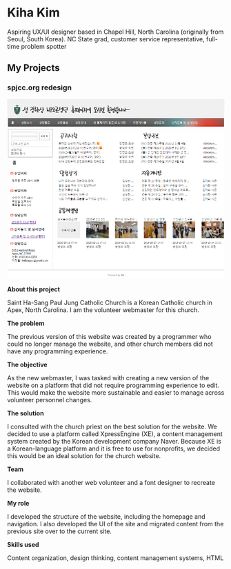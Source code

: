 # Kiha Kim

Aspiring UX/UI designer based in Chapel Hill, North Carolina (originally from Seoul, South Korea).
NC State grad, customer service representative, full-time problem spotter

## My Projects

### spjcc.org redesign

<p align="center">
  <img src="images/spjcc.png" alt="spjcc.org homepage">
</p>

**About this project**

Saint Ha-Sang Paul Jung Catholic Church is a Korean Catholic church in Apex, North Carolina. I am the volunteer webmaster for this church.

**The problem**

The previous version of this website was created by a programmer who could no longer manage the website, and other church members did not have any programming experience. 

**The objective**

As the new webmaster, I was tasked with creating a new version of the website on a platform that did not require programming experience to edit. This would make the website more sustainable and easier to manage across volunteer personnel changes.

**The solution**

I consulted with the church priest on the best solution for the website. We decided to use a platform called XpressEngine (XE), a content management system created by the Korean development company Naver. Because XE is a Korean-language platform and it is free to use for nonprofits, we decided this would be an ideal solution for the church website.

**Team**

I collaborated with another web volunteer and a font designer to recreate the website.

**My role**

I developed the structure of the website, including the homepage and navigation. I also developed the UI of the site and migrated content from the previous site over to the current site.

**Skills used**

Content organization, design thinking, content management systems, HTML
